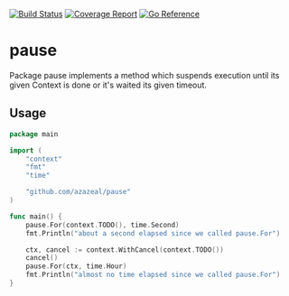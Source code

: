 [![Build Status](https://github.com/azazeal/pause/actions/workflows/build.yml/badge.svg)](https://github.com/azazeal/pause/actions/workflows/build.yml)
[![Coverage Report](https://coveralls.io/repos/github/azazeal/pause/badge.svg?branch=master)](https://coveralls.io/github/azazeal/pause?branch=master)
[![Go Reference](https://pkg.go.dev/badge/github.com/pause.svg)](https://pkg.go.dev/github.com/azazeal/pause)

# pause

Package pause implements a method which suspends execution until its given
Context is done or it's waited its given timeout.

## Usage

```go
package main

import (
	"context"
	"fmt"
	"time"

	"github.com/azazeal/pause"
)

func main() {
	pause.For(context.TODO(), time.Second)
	fmt.Println("about a second elapsed since we called pause.For")

	ctx, cancel := context.WithCancel(context.TODO())
	cancel()
	pause.For(ctx, time.Hour)
	fmt.Println("almost no time elapsed since we called pause.For")
}
```
